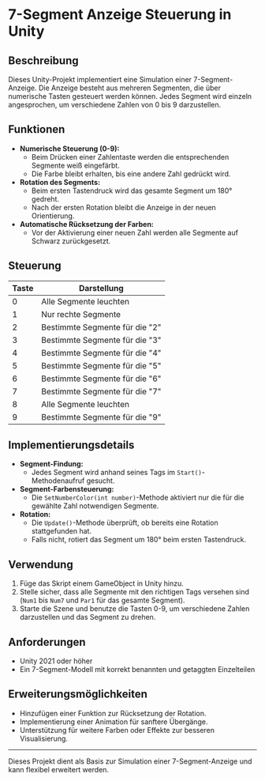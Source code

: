 # 7-Segment Anzeige Steuerung in Unity

## Beschreibung
Dieses Unity-Projekt implementiert eine Simulation einer 7-Segment-Anzeige. Die Anzeige besteht aus mehreren Segmenten, die über numerische Tasten gesteuert werden können. Jedes Segment wird einzeln angesprochen, um verschiedene Zahlen von 0 bis 9 darzustellen.

## Funktionen
- **Numerische Steuerung (0-9):**
  - Beim Drücken einer Zahlentaste werden die entsprechenden Segmente weiß eingefärbt.
  - Die Farbe bleibt erhalten, bis eine andere Zahl gedrückt wird.
- **Rotation des Segments:**
  - Beim ersten Tastendruck wird das gesamte Segment um 180° gedreht.
  - Nach der ersten Rotation bleibt die Anzeige in der neuen Orientierung.
- **Automatische Rücksetzung der Farben:**
  - Vor der Aktivierung einer neuen Zahl werden alle Segmente auf Schwarz zurückgesetzt.

## Steuerung
| Taste  | Darstellung |
|--------|------------|
| 0      | Alle Segmente leuchten |
| 1      | Nur rechte Segmente |
| 2      | Bestimmte Segmente für die "2" |
| 3      | Bestimmte Segmente für die "3" |
| 4      | Bestimmte Segmente für die "4" |
| 5      | Bestimmte Segmente für die "5" |
| 6      | Bestimmte Segmente für die "6" |
| 7      | Bestimmte Segmente für die "7" |
| 8      | Alle Segmente leuchten |
| 9      | Bestimmte Segmente für die "9" |

## Implementierungsdetails
- **Segment-Findung:**
  - Jedes Segment wird anhand seines Tags im `Start()`-Methodenaufruf gesucht.
- **Segment-Farbensteuerung:**
  - Die `SetNumberColor(int number)`-Methode aktiviert nur die für die gewählte Zahl notwendigen Segmente.
- **Rotation:**
  - Die `Update()`-Methode überprüft, ob bereits eine Rotation stattgefunden hat.
  - Falls nicht, rotiert das Segment um 180° beim ersten Tastendruck.

## Verwendung
1. Füge das Skript einem GameObject in Unity hinzu.
2. Stelle sicher, dass alle Segmente mit den richtigen Tags versehen sind (`Num1` bis `Num7` und `Par1` für das gesamte Segment).
3. Starte die Szene und benutze die Tasten 0-9, um verschiedene Zahlen darzustellen und das Segment zu drehen.

## Anforderungen
- Unity 2021 oder höher
- Ein 7-Segment-Modell mit korrekt benannten und getaggten Einzelteilen

## Erweiterungsmöglichkeiten
- Hinzufügen einer Funktion zur Rücksetzung der Rotation.
- Implementierung einer Animation für sanftere Übergänge.
- Unterstützung für weitere Farben oder Effekte zur besseren Visualisierung.

---
Dieses Projekt dient als Basis zur Simulation einer 7-Segment-Anzeige und kann flexibel erweitert werden.

